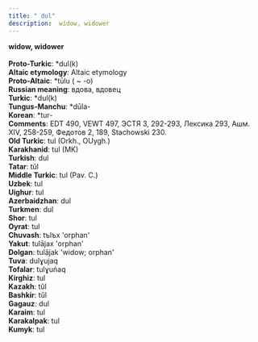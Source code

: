 ```yaml
---
title: " dul"
description:  widow, widower
---
```

<p data-pagefind-weight="0.5">
<strong> widow, widower</strong><br><br>
<strong>Proto-Turkic</strong>:  *dul(k)<br>
<strong>Altaic etymology</strong>:  Altaic etymology<br>
<strong> Proto-Altaic</strong>:  *tū̀lu ( ~ -o)<br>
<strong>Russian meaning</strong>:  вдова, вдовец<br>
<strong>Turkic</strong>:  *dul(k)<br>
<strong>Tungus-Manchu</strong>:  *dūla-<br>
<strong>Korean</strong>:  *tur-<br>
<strong>Comments</strong>:  EDT 490, VEWT 497, ЭСТЯ 3, 292-293, Лексика 293, Ашм. XIV, 258-259, Федотов 2, 189, Stachowski 230.<br>
<strong>Old Turkic</strong>:  tul (Orkh., OUygh.)<br>
<strong>Karakhanid</strong>:  tul (MK)<br>
<strong>Turkish</strong>:  dul<br>
<strong>Tatar</strong>:  tŭl<br>
<strong>Middle Turkic</strong>:  tul (Pav. C.)<br>
<strong>Uzbek</strong>:  tul<br>
<strong>Uighur</strong>:  tul<br>
<strong>Azerbaidzhan</strong>:  dul<br>
<strong>Turkmen</strong>:  dul<br>
<strong>Shor</strong>:  tul<br>
<strong>Oyrat</strong>:  tul<br>
<strong>Chuvash</strong>:  tъlъx 'orphan'<br>
<strong>Yakut</strong>:  tulājax 'orphan'<br>
<strong>Dolgan</strong>:  tulājak 'widow; orphan'<br>
<strong>Tuva</strong>:  dulɣujaq<br>
<strong>Tofalar</strong>:  tulɣuńaq<br>
<strong>Kirghiz</strong>:  tul<br>
<strong>Kazakh</strong>:  tŭl<br>
<strong>Bashkir</strong>:  tŭl<br>
<strong>Gagauz</strong>:  dul<br>
<strong>Karaim</strong>:  tul<br>
<strong>Karakalpak</strong>:  tul<br>
<strong>Kumyk</strong>:  tul<br>

</p>
